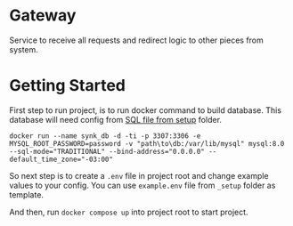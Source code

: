 # Gateway
Service to receive all requests and redirect logic to other pieces from system.

# Getting Started

First step to run project, is to run docker command to build database. This database will need config from [SQL file from setup](./_setup/schema.sql) folder.

```shell
docker run --name synk_db -d -ti -p 3307:3306 -e MYSQL_ROOT_PASSWORD=password -v "path\to\db:/var/lib/mysql" mysql:8.0 --sql-mode="TRADITIONAL" --bind-address="0.0.0.0" --default_time_zone="-03:00"
```

So next step is to create a `.env` file in project root and change example values to your config. You can use `example.env` file from `_setup` folder as template.

And then, run `docker compose up` into project root to start project.